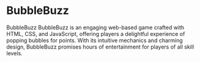 # BubbleBuzz
BubbleBuzz BubbleBuzz is an engaging web-based game crafted with HTML, CSS, and JavaScript, offering players a delightful experience of popping bubbles for points. With its intuitive mechanics and charming design, BubbleBuzz promises hours of entertainment for players of all skill levels.
